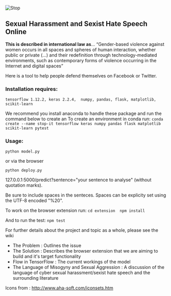 
![Stop](https://github.com/malteserteresa/stop-it/blob/master/images/icon.png)

## Sexual Harassment and Sexist Hate Speech Online

**This is described in international law as**...
“Gender-based violence against women occurs in all spaces and spheres of
human interaction, whether public or private (...) and their redefinition through technology-mediated
environments, such as contemporary forms of violence occurring in the Internet and digital spaces”


Here is a tool to help people defend themselves on Facebook or Twitter.


                                                             
### Installation requires:
`tensorflow 1.12.2,
keras 2.2.4, 
numpy,
pandas,
flask,
matplotlib,
scikit-learn`

We recommend you install anaconda to handle these package and run the command below to create an 
To create an environment in conda run: 
`conda create --name stop-it tensorflow keras numpy pandas flask matplotlib scikit-learn pytest`

### Usage:
`python model.py`

or via the browser

`python deploy.py`

127.0.0.1:5000/predict?sentence="your sentence to analyse" (without quotation marks). 

Be sure to include spaces in the senteces. Spaces can be explicity set using the UTF-8 encoded "%20".

To work on the browser extension run:
`cd extension 
npm install`

And to run the test:
`npm test`

For further details about the project and topic as a whole, please see the wiki

- The Problem : Outlines the issue
- The Solution : Describes the browser extension that we are aiming to build and it's target functionality 
- Flow in TensorFlow : The current workings of the model
- The Language of Misogyny and Sexual Aggression : A discussion of the language of cyber sexual harassment/sexist hate speech and the surrounding literature

Icons from : http://www.aha-soft.com/iconsets.htm
